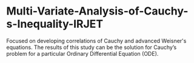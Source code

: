 # Multi-Variate-Analysis-of-Cauchy-s-Inequality-IRJET
Focused on developing correlations of Cauchy and advanced Weisner's equations. The results of this study can be the solution for Cauchy’s problem for a particular Ordinary Differential Equation (ODE).
